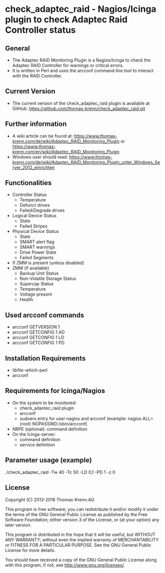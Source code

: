 # check_adaptec_raid - Nagios/Icinga plugin to check Adaptec Raid Controller status

## General

* The Adaptec RAID Monitoring Plugin is a Nagios/Icinga to check the Adaptec RAID
  Controller for warnings or critical errors.
* It is written in Perl and uses the arcconf command line tool to interact with
  the RAID Controller.

## Current Version

* The current version of the check_adaptec_raid plugin is available at GitHub:
  https://github.com/thomas-krenn/check_adaptec_raid.git

## Further information

* A wiki article can be found at:
  https://www.thomas-krenn.com/de/wiki/Adaptec_RAID_Monitoring_Plugin or
  https://www.thomas-krenn.com/en/wiki/Adaptec_RAID_Monitoring_Plugin
* Windows user should read:
  https://www.thomas-krenn.com/de/wiki/Adaptec_RAID_Monitoring_Plugin_unter_Windows_Server_2012_einrichten

## Functionalities

* Controller Status
  * Temperature
  * Defunct drives
  * Failed/Degrade drives
* Logical Device Status
  * State
  * Failed Stripes
* Physical Device Status
  * State
  * SMART alert flag
  * SMART warnings
  * Drive Power State
  * Failed Segments
* If ZMM is present (unless disabled)
* ZMM (if available)
  * Backup Unit Status
  * Non-Volatile Storage Status
  * Supercap Status
  * Temperature
  * Voltage present
  * Health

## Used arcconf commands

* arcconf GETVERSION 1
* arcconf GETCONFIG 1 AD
* arcconf GETCONFIG 1 LD
* arcconf GETCONFIG 1 PD

## Installation Requirements

* libfile-which-perl
* arcconf

## Requirements for Icinga/Nagios

* On the system to be monitored:
  * check_adaotec_raid plugin
  * arcconf
  * sudoers entry for user nagios and arcconf
    (example: nagios ALL=(root) NOPASSWD:/sbin/arcconf)
* NRPE (optional): command definition
* On the Icinga-server:
  * command definition
  * service definition

## Parameter usage (example)
./check_adaptec_raid -Tw 40 -Tc 50 -LD 0,1 -PD 1 -z 0


## License

Copyright (C) 2013-2016 Thomas-Krenn.AG

This program is free software; you can redistribute it and/or modify it under
the terms of the GNU General Public License as published by the Free Software
Foundation; either version 3 of the License, or (at your option) any later version.
 
This program is distributed in the hope that it will be useful, but WITHOUT
ANY WARRANTY; without even the implied warranty of MERCHANTABILITY or FITNESS
FOR A PARTICULAR PURPOSE. See the GNU General Public License for more details.

You should have received a copy of the GNU General Public License along with
this program; if not, see http://www.gnu.org/licenses/.
